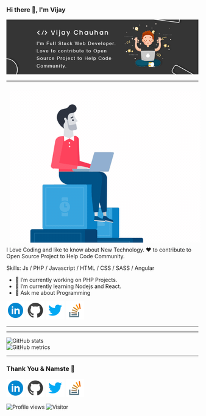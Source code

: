 <!-- icons  -->

[1.1]: https://github.com/mr-vijaychauhan/mr-vijaychauhan/blob/main/assets/icons/icons8-linkedin-48.png (linkedin icon with padding)
[2.1]: https://github.com/mr-vijaychauhan/mr-vijaychauhan/blob/main/assets/icons/icons8-github-48.png (github icon with padding)
[3.1]: https://github.com/mr-vijaychauhan/mr-vijaychauhan/blob/main/assets/icons/icons8-twitter-48.png (twitter icon with padding)
[4.1]: https://github.com/mr-vijaychauhan/mr-vijaychauhan/blob/main/assets/icons/icons8-stack-overflow-48.png (stackoverflow icon with padding)

<!-- links to my social media accounts -->

[1]: https://www.linkedin.com/in/mr-vijaychauhan
[2]: https://www.github.com/mr-vijaychauhan
[3]: https://www.twitter.com/mr_vijaychauhan
[4]: https://stackoverflow.com/story/mr.vijaychauhan

<!-- section - Intro -->

### Hi there 👋, I'm Vijay
<img width="1000" src="https://github.com/mr-vijaychauhan/mr-vijaychauhan/blob/main/assets/portfolio-banner.jpg">

 ---
 
<img align="left" width="500" height="400" style="max-width:100%;padding: 10px;" src="https://github.com/mr-vijaychauhan/mr-vijaychauhan/blob/main/assets/let's-coding.gif">
 
I Love Coding and like to know about New Technology. ❤️ to contribute to Open Source Project to Help Code Community.

Skills: Js / PHP / Javascript / HTML / CSS / SASS / Angular

- 🔭 I’m currently working on PHP Projects. 
- 🌱 I’m currently learning Nodejs and React. 
- 💬 Ask me about Programming 
<!-- End section - Intro -->

<!-- section - social media icons -->

[![linkedin mr-vijaychauhan][1.1]][1]
[![github mr-vijaychauhan][2.1]][2]
[![twitter mr_vijaychauhan][3.1]][3]
[![stackoverflow mr.vijaychauhan][4.1]][4]

 ---

<!-- section - social media icons -->

<!-- [![trophy](https://github-profile-trophy.vercel.app/?username=mr-vijaychauhan)](https://github.com/ryo-ma/github-profile-trophy) -->

<!--[![Top Langs](https://github-readme-stats.vercel.app/api/top-langs/?username=mr-vijaychauhan)](https://github.com/anuraghazra/github-readme-stats)  -->

 ---

![GitHub stats](https://github-readme-stats.vercel.app/api?username=mr-vijaychauhan&show_icons=true)  
![GitHub metrics](https://metrics.lecoq.io/mr-vijaychauhan) 

 ---

### Thank You & Namste 🙏
<!-- section - social media icons -->

[![linkedin mr-vijaychauhan][1.1]][1]
[![github mr-vijaychauhan][2.1]][2]
[![twitter mr_vijaychauhan][3.1]][3]
[![stackoverflow mr.vijaychauhan][4.1]][4]

<!-- section - social media icons -->


![Profile views](https://gpvc.arturio.dev/mr-vijaychauhan)
![Visitor](https://visitor-badge.glitch.me/badge?page_id=mr-vijaychauhan.visitor-badge)

<!--<p align='center'>
<img align='center' src="https://visitor-badge.glitch.me/badge?page_id=mr-vijaychauhan.visitor-badge">
 <p/> -->

